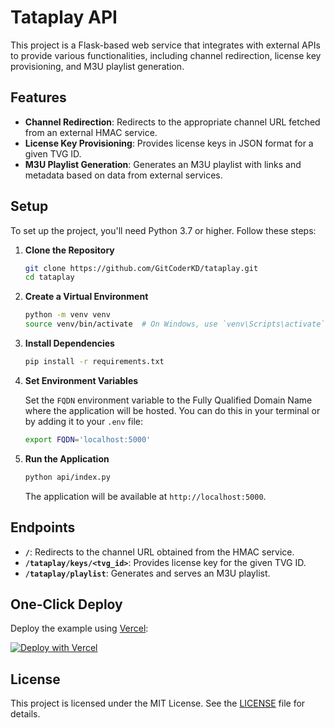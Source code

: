 # Tataplay API

This project is a Flask-based web service that integrates with external APIs to provide various functionalities, including channel redirection, license key provisioning, and M3U playlist generation.

## Features

- **Channel Redirection**: Redirects to the appropriate channel URL fetched from an external HMAC service.
- **License Key Provisioning**: Provides license keys in JSON format for a given TVG ID.
- **M3U Playlist Generation**: Generates an M3U playlist with links and metadata based on data from external services.

## Setup

To set up the project, you'll need Python 3.7 or higher. Follow these steps:

1. **Clone the Repository**

    ```bash
    git clone https://github.com/GitCoderKD/tataplay.git
    cd tataplay
    ```

2. **Create a Virtual Environment**

    ```bash
    python -m venv venv
    source venv/bin/activate  # On Windows, use `venv\Scripts\activate`
    ```

3. **Install Dependencies**

    ```bash
    pip install -r requirements.txt
    ```

4. **Set Environment Variables**

    Set the `FQDN` environment variable to the Fully Qualified Domain Name where the application will be hosted. You can do this in your terminal or by adding it to your `.env` file:

    ```bash
    export FQDN='localhost:5000'
    ```

5. **Run the Application**

    ```bash
    python api/index.py
    ```

    The application will be available at `http://localhost:5000`.

## Endpoints

- **`/`**: Redirects to the channel URL obtained from the HMAC service.
- **`/tataplay/keys/<tvg_id>`**: Provides license key for the given TVG ID.
- **`/tataplay/playlist`**: Generates and serves an M3U playlist.

## One-Click Deploy

Deploy the example using [Vercel](https://vercel.com?utm_source=github&utm_medium=readme):

[![Deploy with Vercel](https://vercel.com/button)](https://vercel.com/new/clone?repository-url=https%3A%2F%2Fgithub.com%2FGitCoderKD%2Ftataplay%2Ftree%2Fmain&demo-title=Flask%203%20%2B%20Vercel&demo-description=Use%20Flask%203%20on%20Vercel%20with%20Serverless%20Functions%20using%20the%20Python%20Runtime.&demo-url=https%3A%2F%2Ftataplay-learner.vercel.app%2F&demo-image=https://assets.vercel.com/image/upload/v1669994156/random/flask.png)

## License

This project is licensed under the MIT License. See the [LICENSE](LICENSE) file for details.
